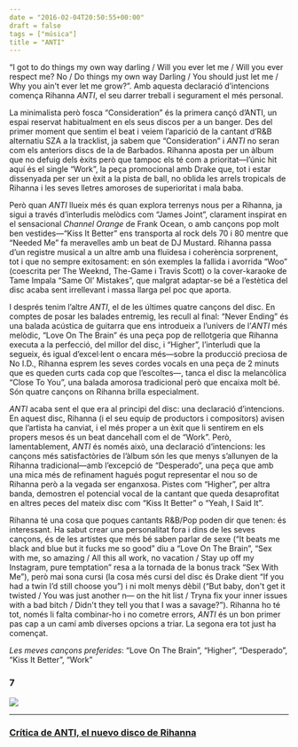 ```yaml
---
date = "2016-02-04T20:50:55+00:00"
draft = false
tags = ["música"]
title = "ANTI"
---
```

“I got to do things my own way darling / Will you ever let me / Will you ever respect me? No / Do things my own way Darling / You should just let me / Why you ain't ever let me grow?”. Amb aquesta declaració d’intencions comença Rihanna *ANTI*, el seu darrer treball i segurament el més personal.

<!-- more -->

La minimalista però fosca “Consideration” és la primera cançó d’ANTI, un espai reservat habitualment en els seus discos per a un banger. Des del primer moment que sentim el beat i veiem l’aparició de la cantant d’R&B alternatiu SZA a la tracklist, ja sabem que “Consideration” i *ANTI* no seran com els anteriors discs de la de Barbados. Rihanna aposta per un àlbum que no defuig dels èxits però que tampoc els té com a prioritat—l’únic hit aquí és el single “Work”, la peça promocional amb Drake que, tot i estar dissenyada per ser un èxit a la pista de ball, no oblida les arrels tropicals de Rihanna i les seves lletres amoroses de superioritat i mala baba. 

Però quan *ANTI* llueix més és quan explora terrenys nous per a Rihanna, ja sigui a través d’interludis melòdics com “James Joint”, clarament inspirat en el sensacional *Channel Orange* de Frank Ocean, o amb cançons pop molt ben vestides—“Kiss It Better” ens transporta al rock dels 70 i 80 mentre que “Needed Me” fa meravelles amb un beat de DJ Mustard. Rihanna passa d’un registre musical a un altre amb una fluïdesa i coherència sorprenent, tot i que no sempre exitosament: en són exemples la fallida i avorrida “Woo” (coescrita per The Weeknd, The-Game i Travis Scott) o la cover-karaoke de Tame Impala “Same Ol’ Mistakes”, que malgrat adaptar-se bé a l’estètica del disc acaba sent irrellevant i massa llarga pel poc que aporta. 

I després tenim l’altre *ANTI*, el de les últimes quatre cançons del disc. En comptes de posar les balades entremig, les recull al final: “Never Ending” és una balada acústica de guitarra que ens introdueix a l’univers de l’*ANTI* més melòdic, “Love On The Brain” és una peça pop de rellotgeria que Rihanna executa a la perfecció, del millor del disc, i “Higher”, l’interludi que la segueix, és igual d’excel·lent o encara més—sobre la producció preciosa de No I.D., Rihanna esprem les seves cordes vocals en una peça de 2 minuts que es queden curts cada cop que l’escoltes—, tanca el disc la melancòlica “Close To You”, una balada amorosa tradicional però que encaixa molt bé. Són quatre cançons on Rihanna brilla especialment.

*ANTI* acaba sent el que era al principi del disc: una declaració d’intencions. En aquest disc, Rihanna (i el seu equip de productors i compositors) avisen que l’artista ha canviat, i el més proper a un èxit que li sentirem en els propers mesos és un beat dancehall com el de “Work”. Però, lamentablement, *ANTI* és només això, una declaració d’intencions: les cançons més satisfactòries de l’àlbum són les que menys s’allunyen de la Rihanna tradicional—amb l’excepció de “Desperado”, una peça que amb una mica més de refinament hagués pogut representar el nou so de Rihanna però a la vegada ser enganxosa. Pistes com “Higher”, per altra banda, demostren el potencial vocal de la cantant que queda desaprofitat en altres peces del mateix disc com “Kiss It Better” o “Yeah, I Said It”. 

Rihanna té una cosa que poques cantants R&B/Pop poden dir que tenen: és interessant. Ha sabut crear una personalitat fora i dins de les seves cançons, és de les artistes que més bé saben parlar de sexe (“It beats me black and blue but it fucks me so good” diu a “Love On The Brain”, “Sex with me, so amazing / All this all work, no vacation / Stay up off my Instagram, pure temptation” resa a la tornada de la bonus track “Sex With Me”), però mai sona cursi (la cosa més cursi del disc és Drake dient “If you had a twin I’d still choose you”) i ni molt menys dèbil (“But baby, don't get it twisted / You was just another n— on the hit list / Tryna fix your inner issues with a bad bitch / Didn't they tell you that I was a savage?”). Rihanna ho té tot, només li falta combinar-ho i no cometre errors, *ANTI* és un bon primer pas cap a un camí amb diverses opcions a triar. La segona era tot just ha començat.

*Les meves cançons preferides*: “Love On The Brain”, “Higher”, “Desperado”, “Kiss It Better”, “Work”

### 7

<img id="splashFade" src="https://40.media.tumblr.com/885c856325ae66df6b4a0d123b0884bf/tumblr_o21j81lDnW1u00ofno1_1280.jpg">

----

### [Crítica de ANTI, el nuevo disco de Rihanna](https://medium.com/@enricll/cr%C3%ADtica-de-anti-el-nuevo-disco-de-rihanna-a15e23c5102a#.i4tvxs7vl)